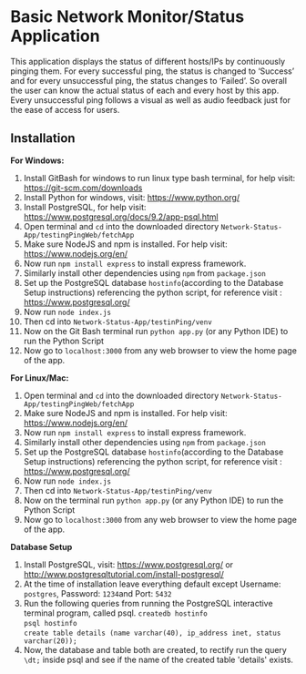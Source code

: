 # Basic Network Monitor/Status Application

This application displays the status of different hosts/IPs by continuously pinging them. For 
every successful ping, the status is changed to ‘Success’ and for every unsuccessful ping, 
the status changes to ‘Failed’. So overall the user can know the actual status of each 
and every host by this app. Every unsuccessful ping follows a visual as well as audio 
feedback just for the ease of access for users.

## Installation


**For Windows:**
1. Install GitBash for windows to run linux type bash terminal, for help visit: https://git-scm.com/downloads
2. Install Python for windows, visit: https://www.python.org/
3. Install PostgreSQL, for help visit: https://www.postgresql.org/docs/9.2/app-psql.html
4. Open terminal and `cd` into the downloaded directory `Network-Status-App/testingPingWeb/fetchApp`
5. Make sure NodeJS and npm is installed. For help visit: https://www.nodejs.org/en/
6. Now run `npm install express` to install express framework.
7. Similarly install other dependencies using `npm` from `package.json` 
8. Set up the PostgreSQL database `hostinfo`(according to the Database Setup instructions) referencing the python script, 
   for reference visit : https://www.postgresql.org/
9. Now run `node index.js` 
10. Then cd into `Network-Status-App/testinPing/venv` 
11. Now on the Git Bash terminal run `python app.py` (or any Python IDE) to run the Python Script
12. Now go to `localhost:3000` from any web browser to view the home page of the app.

**For Linux/Mac:**
1. Open terminal and `cd` into the downloaded directory `Network-Status-App/testingPingWeb/fetchApp`
2. Make sure NodeJS and npm is installed. For help visit: https://www.nodejs.org/en/
3. Now run `npm install express` to install express framework.
4. Similarly install other dependencies using `npm` from `package.json` 
5. Set up the PostgreSQL database `hostinfo`(according to the Database Setup instructions) referencing the python script, 
   for reference visit : https://www.postgresql.org/
6. Now run `node index.js` 
7. Then cd into `Network-Status-App/testinPing/venv` 
8. Now on the terminal run `python app.py` (or any Python IDE) to run the Python Script
9. Now go to `localhost:3000` from any web browser to view the home page of the app.


**Database Setup**
1. Install PostgreSQL, visit: https://www.postgresql.org/ or http://www.postgresqltutorial.com/install-postgresql/
2. At the time of installation leave everything default except Username: `postgres`, Password: `1234`and Port: `5432` 
3. Run the following queries from running the PostgreSQL interactive terminal program, called psql.
   `createdb hostinfo` <br />
   `psql hostinfo` <br />
   `create table details (name varchar(40), ip_address inet, status varchar(20));` <br />
4. Now, the database and table both are created, to rectify run the query `\dt;` inside psql and
   see if the name of the created table 'details' exists.

